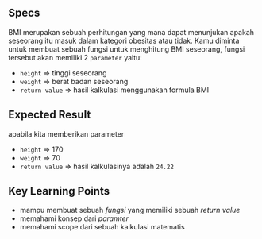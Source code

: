 ## Specs

BMI merupakan sebuah perhitungan yang mana dapat menunjukan apakah seseorang itu masuk dalam kategori obesitas atau tidak. Kamu diminta untuk membuat sebuah fungsi untuk menghitung BMI seseorang, fungsi tersebut akan memiliki 2 `parameter` yaitu:

- `height` ⇒ tinggi seseorang
- `weight` ⇒ berat badan seseorang
- `return value` ⇒ hasil kalkulasi menggunakan formula BMI

## Expected Result

apabila kita memberikan parameter
- `height` ⇒ 170
- `weight` ⇒ 70
- `return value` ⇒ hasil kalkulasinya adalah `24.22`

## Key Learning Points
- mampu membuat sebuah *fungsi* yang memiliki sebuah *return value*
- memahami konsep dari *paramter*
- memahami scope dari sebuah kalkulasi matematis